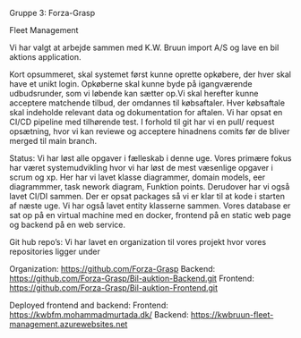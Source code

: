 Gruppe 3:
Forza-Grasp


Fleet Management 

Vi har valgt at arbejde sammen med K.W. Bruun import A/S og lave en bil aktions application.

Kort opsummeret, skal systemet først kunne oprette opkøbere, der hver skal have et unikt login. Opkøberne skal kunne byde på igangværende udbudsrunder, som vi løbende kan sætter op.Vi skal herefter kunne acceptere matchende tilbud, der omdannes til købsaftaler. Hver købsaftale skal indeholde relevant data og dokumentation for aftalen.
Vi har opsat en CI/CD pipeline med tilhørende test. I forhold til git har vi en pull/ request opsætning, hvor vi kan reviewe og acceptere hinadnens comits før de bliver merged til main branch.

Status:
Vi har løst alle opgaver i fælleskab i denne uge. Vores primære fokus har været systemudvikling hvor vi har løst de mest væsenlige opgaver i scrum og xp. Her har vi lavet klasse diagrammer, domain models, eer diagrammmer, task nework diagram, Funktion points. Derudover har vi også lavet CI/DI sammen. Der er opsat packages så vi er klar til at kode i starten af næste uge. Vi har også lavet entity klasserne sammen. Vores database er sat op på en virtual machine med en docker, frontend på en static web page og backend på en web service.

Git hub repo’s:
Vi har lavet en organization til vores projekt hvor vores repositories ligger under 

Organization:
https://github.com/Forza-Grasp
Backend:
https://github.com/Forza-Grasp/Bil-auktion-Backend.git
Frontend:
https://github.com/Forza-Grasp/Bil-auktion-Frontend.git

Deployed frontend and backend:
Frontend: https://kwbfm.mohammadmurtada.dk/
Backend: https://kwbruun-fleet-management.azurewebsites.net
